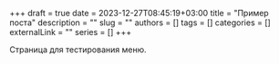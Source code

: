 +++ 
draft = true
date = 2023-12-27T08:45:19+03:00
title = "Пример поста"
description = ""
slug = ""
authors = []
tags = []
categories = []
externalLink = ""
series = []
+++

Страница для тестирования меню.
